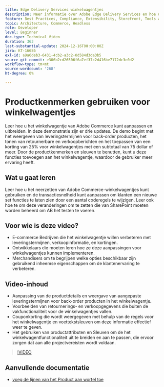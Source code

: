 ```yaml
---
title: Edge Delivery Services winkelwagentjes
description: Meer informatie over Adobe Edge Delivery Services en hoe u productkenmerken kunt gebruiken om nieuwe informatie voor winkelwagentjes weer te geven.
feature: Best Practices, Compliance, Extensibility, Storefront, Tools and External Services
topic: Architecture, Commerce, Headless
role: Developer
level: Beginner
doc-type: Technical Video
duration: 363
last-substantial-update: 2024-12-16T00:00:00Z
jira: KT-16686
exl-id: a9a6deb3-6431-4cb2-a3c2-0d584d3da3b5
source-git-commit: e306b2cd26506f6a7ef37c2d416be7172dc3c0d2
workflow-type: tm+mt
source-wordcount: '268'
ht-degree: 0%

---
```


# Productkenmerken gebruiken voor winkelwagentjes

Leer hoe u het winkelwagentje van Adobe Commerce kunt aanpassen en uitbreiden. In deze demonstratie zijn er drie updates.  De demo begint met het weergeven van leveringstermijnen voor back-order producten, het tonen van retournerbare en verkoopberichten en het toepassen van een korting van 25% voor winkelwagentjes met een subtotaal van 75 dollar of meer. Door de productkenmerken en sleuven te benutten, kunt u deze functies toevoegen aan het winkelwagentje, waardoor de gebruiker meer ervaring heeft.

## Wat u gaat leren

Leer hoe u het neerzetten van Adobe Commerce-winkelwagentjes kunt gebruiken en de transactiesnelheid kunt aanpassen om klanten een nieuwe set functies te laten zien door een aantal coderegels te wijzigen.  Leer ook hoe te om deze veranderingen om te zetten die van SharePoint moeten worden beheerd om AB het testen te voeren.

## Voor wie is deze video?

* E-commerce Bedrijven die het winkelwagentje willen verbeteren met leveringstermijnen, verkoopinformatie, en kortingen.
* Ontwikkelaars die moeten leren hoe ze deze aanpassingen voor winkelwagentjes kunnen implementeren.
* Merchandisers om te begrijpen welke opties beschikbaar zijn gebruikend inheemse eigenschappen om de klantenervaring te verbeteren.

## Video-inhoud

* Aanpassing van de productdetails en weergave van aangepaste leveringstermijnen voor back-order producten in het winkelwagentje.
* Voorbeelden van retournerings- en verkoopgegevens die buiten de vakfunctionaliteit voor de winkelwagentjes vallen.
* Couponkorting die wordt weergegeven met behulp van de regels voor het winkelwagentje en voettekstsleuven om deze informatie effectief weer te geven.
* Het gebruiken van productattributen en Sleuven om de het winkelwagentfunctionaliteit uit te breiden en aan te passen, die ervoor zorgen dat aan alle projectvereisten wordt voldaan.

>[!VIDEO](https://video.tv.adobe.com/v/3441114?learn=on)


## Aanvullende documentatie

* [ voeg de lijnen van het Product aan wortel toe ](https://experienceleague.adobe.com/developer/commerce/storefront/dropins/cart/tutorials/add-product-lines-to-cart-summary/?lang=nl-NL)